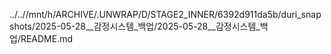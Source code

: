 ../..//mnt/h/ARCHIVE/.UNWRAP/D/STAGE2_INNER/6392d911da5b/duri_snapshots/2025-05-28__감정시스템_백업/2025-05-28__감정시스템_백업/README.md